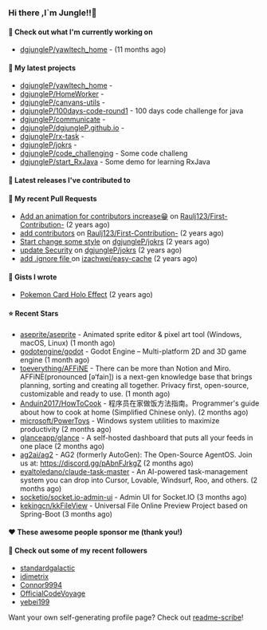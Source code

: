 ### Hi there ,I`m Jungle!!👋

#### 👷 Check out what I'm currently working on

- [dgjungleP/yawltech_home](https://github.com/dgjungleP/yawltech_home) -  (11 months ago)

#### 🌱 My latest projects

- [dgjungleP/yawltech_home](https://github.com/dgjungleP/yawltech_home) - 
- [dgjungleP/HomeWorker](https://github.com/dgjungleP/HomeWorker) - 
- [dgjungleP/canvans-utils](https://github.com/dgjungleP/canvans-utils) - 
- [dgjungleP/100days-code-round1](https://github.com/dgjungleP/100days-code-round1) - 100 days code challenge for java
- [dgjungleP/communicate](https://github.com/dgjungleP/communicate) - 
- [dgjungleP/dgjungleP.github.io](https://github.com/dgjungleP/dgjungleP.github.io) - 
- [dgjungleP/rx-task](https://github.com/dgjungleP/rx-task) - 
- [dgjungleP/jokrs](https://github.com/dgjungleP/jokrs) - 
- [dgjungleP/code_challenging](https://github.com/dgjungleP/code_challenging) - Some code challeng
- [dgjungleP/start_RxJava](https://github.com/dgjungleP/start_RxJava) - Some demo for learning RxJava

#### 🔭 Latest releases I've contributed to


#### 🔨 My recent Pull Requests

- [Add  an animation for contributors increase😁](https://github.com/Raulj123/First-Contribution-/pull/4) on [Raulj123/First-Contribution-](https://github.com/Raulj123/First-Contribution-) (2 years ago)
- [add contributors](https://github.com/Raulj123/First-Contribution-/pull/3) on [Raulj123/First-Contribution-](https://github.com/Raulj123/First-Contribution-) (2 years ago)
- [Start change some style](https://github.com/dgjungleP/jokrs/pull/2) on [dgjungleP/jokrs](https://github.com/dgjungleP/jokrs) (2 years ago)
- [update Security](https://github.com/dgjungleP/jokrs/pull/1) on [dgjungleP/jokrs](https://github.com/dgjungleP/jokrs) (2 years ago)
- [add .ignore file ](https://github.com/izachwei/easy-cache/pull/2) on [izachwei/easy-cache](https://github.com/izachwei/easy-cache) (2 years ago)


#### 📓 Gists I wrote

- [Pokemon Card Holo Effect](https://gist.github.com/5870cd3bb091268b3485debc5f3cec36) (2 years ago)

#### ⭐ Recent Stars

- [aseprite/aseprite](https://github.com/aseprite/aseprite) - Animated sprite editor &amp; pixel art tool (Windows, macOS, Linux) (1 month ago)
- [godotengine/godot](https://github.com/godotengine/godot) - Godot Engine – Multi-platform 2D and 3D game engine (1 month ago)
- [toeverything/AFFiNE](https://github.com/toeverything/AFFiNE) - There can be more than Notion and Miro. AFFiNE(pronounced [ə‘fain]) is a next-gen knowledge base that brings planning, sorting and creating all together. Privacy first, open-source, customizable and ready to use.  (1 month ago)
- [Anduin2017/HowToCook](https://github.com/Anduin2017/HowToCook) - 程序员在家做饭方法指南。Programmer&#39;s guide about how to cook at home (Simplified Chinese only). (2 months ago)
- [microsoft/PowerToys](https://github.com/microsoft/PowerToys) - Windows system utilities to maximize productivity (2 months ago)
- [glanceapp/glance](https://github.com/glanceapp/glance) - A self-hosted dashboard that puts all your feeds in one place (2 months ago)
- [ag2ai/ag2](https://github.com/ag2ai/ag2) - AG2 (formerly AutoGen): The Open-Source AgentOS. Join us at: https://discord.gg/pAbnFJrkgZ (2 months ago)
- [eyaltoledano/claude-task-master](https://github.com/eyaltoledano/claude-task-master) - An AI-powered task-management system you can drop into Cursor, Lovable, Windsurf, Roo, and others. (2 months ago)
- [socketio/socket.io-admin-ui](https://github.com/socketio/socket.io-admin-ui) - Admin UI for Socket.IO (3 months ago)
- [kekingcn/kkFileView](https://github.com/kekingcn/kkFileView) - Universal File Online Preview Project based on Spring-Boot (3 months ago)

#### ❤️ These awesome people sponsor me (thank you!)


#### 👯 Check out some of my recent followers

- [standardgalactic](https://github.com/standardgalactic)
- [idimetrix](https://github.com/idimetrix)
- [Connor9994](https://github.com/Connor9994)
- [OfficialCodeVoyage](https://github.com/OfficialCodeVoyage)
- [yebei199](https://github.com/yebei199)

Want your own self-generating profile page? Check out [readme-scribe](https://github.com/muesli/readme-scribe)!
